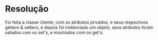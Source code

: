 # Resolução

Foi feita a classe cliente, com os atributos privados, e seus respectivos getters & setters, e depois foi instânciado um objeto, seus atributos foram
setados com os set's, e mostrados com os get's.